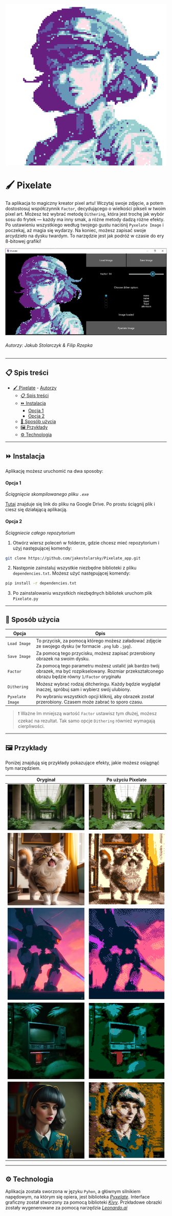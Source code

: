 ![Image](icon.png)

# 🖌️ Pixelate

Ta aplikacja to magiczny kreator pixel artu! Wczytaj swoje zdjęcie, a potem  dostostosuj współczynnik `Factor`, decydującego o wielkości pikseli w twoim pixel art. Możesz też wybrać metodę `Dithering`, która jest trochę jak wybór sosu do frytek — każdy ma inny smak, a różne metody dadzą różne efekty. Po ustawieniu wszystkiego według twojego gustu naciśnij `Pyxelate Image` i poczekaj, aż magia się wydarzy. Na koniec, możesz zapisać swoje arcydzieło na dysku twardym. To narzędzie jest jak podróż w czasie do ery 8-bitowej grafiki!

![Image](examples/gui.png)

###### Autorzy: _Jakub Stolarczyk & Filip Rzepka_

---
## 📋 Spis treści

- [🖌️ Pixelate](#️-pixelate)
        - [Autorzy](#autorzy)
  - [📋 Spis treści](#-spis-treści)
  - [⏩ Instalacja](#-instalacja)
      - [Opcja 1](#opcja-1)
      - [Opcja 2](#opcja-2)
  - [🔧 Sposób użycia](#-sposób-użycia)
  - [🖼️ Przykłady](#️-przykłady)
  - [⚙️ Technologia](#️-technologia)

---
## ⏩ Instalacja

Aplikację możesz uruchomić na dwa sposoby:

#### Opcja 1
*Ściągnięcie skompilowanego pliku `.exe`*

[Tutaj](https://drive.google.com/file/d/1qaJgZuYR9tPifhvnt1V5sVGcFIlsz0eu/view?usp=sharing) znajduje się link do pliku na Google Drive. Po prostu ściągnij plik i ciesz się działającą aplikacją.

#### Opcja 2
*Ściągniecie całego repozytorium*

1. Otwórz wiersz poleceń w folderze, gdzie chcesz mieć repozytorium i użyj następującej komendy:

```bash
git clone https://github.com/jakestolarsky/Pixelate_app.git
```
2. Następnie zainstaluj wszystkie niezbędne biblioteki z pliku `dependencies.txt`. Możesz użyć następującej komendy:

```bash
pip install -r dependencies.txt
```

3. Po zainstalowaniu wszystkich niezbędnych bibliotek uruchom plik `Pixelate.py`

---
## 🔧 Sposób użycia

| Opcja | Opis |
|--|--|
| `Load Image` | To przycisk, za pomocą którego możesz załadować zdjęcie ze swojego dysku (w formacie `.png` lub `.jpg`). |
| `Save Image` | Za pomocą tego przycisku, możesz zapisać przerobiony obrazek na swoim dysku. |
| `Factor` | Za pomocą tego parametru możesz ustalić jak bardzo twój obrazek, ma być rozpikselowany. Rozmiar przekształconego obrazu będzie równy `1/Factor` oryginału |
| `Dithering` | Możesz wybrać rodzaj ditcheringu. Każdy będzie wyglądał inaczej, spróbuj sam i wybierz swój ulubiony. |
| `Pyxelate Image` | Po wybraniu wszystkich opcji kliknij, aby obrazek został przerobiony. Czasem może zabrać to sporo czasu. |

>❗ Ważne
Im mniejszą wartość `Factor` ustawisz tym dłużej, możesz czekać na rezultat. Tak samo opcje `Dithering` również wymagają cierpliwości.

---
## 🖼️ Przykłady

Poniżej znajdują się przykłady pokazujące efekty, jakie możesz osiągnąć tym narzędziem.

|Oryginał|Po użyciu Pixelate|
|--|--|
| ![Image](examples/abandoned.jpg) | ![Image](examples/abandoned-after.png) |
| ![Image](examples/cat.jpg)  |  ![Image](examples/cat-after.png) |
| ![Image](examples/mech.jpg)  |  ![Image](examples/mech-after.png) |
| ![Image](examples/tv.jpg)  |  ![Image](examples/tv-after.png) |
| ![Image](examples/woman.jpg)  |  ![Image](examples/woman-after.png) |

---
## ⚙️ Technologia

Aplikacja została sworzona w języku `Pyhon`, a głównym silnikiem napędowym, na którym się opiera, jest biblioteka *[Pyxelate](https://github.com/sedthh/pyxelate#readme)*. Interface graficzny został stworzony za pomocą biblioteki *[Kivy](https://kivy.org/)*. Przkładowe obrazki zostały wygenerowane za pomocą narzędzia *[Leonardo.ai](https://leonardo.ai/)*